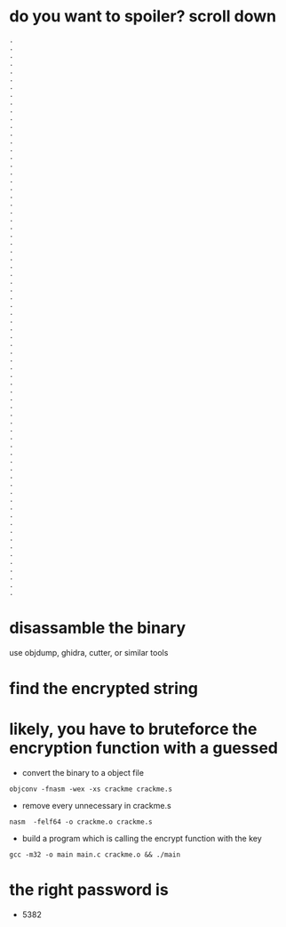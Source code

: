 # do you want to spoiler? scroll down
```
.
.
.
.
.
.
.
.
.
.
.
.
.
.
.
.
.
.
.
.
.
.
.
.
.
.
.
.
.
.
.
.
.
.
.
.
.
.
.
.
.
.
.
.
.
.
.
.
.
.
.
.
.
.
.
.
.
.
.
.
.
.
.
.
.
.
.
.
.
.
.
.
```

# disassamble the binary
use objdump, ghidra, cutter, or similar tools

# find the encrypted string

# likely, you have to bruteforce the encryption function with a guessed
* convert the binary to a object file
```
objconv -fnasm -wex -xs crackme crackme.s
```

* remove every unnecessary in crackme.s
```
nasm  -felf64 -o crackme.o crackme.s
```

* build a program which is calling the encrypt function with the key
```
gcc -m32 -o main main.c crackme.o && ./main
```


# the right password is
* 5382

